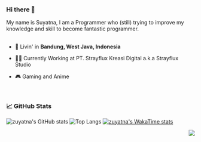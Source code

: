 ### Hi there 👋

My name is Suyatna, I am a Programmer who (still) trying to improve my knowledge and skill to become fantastic programmer.
<br/>
<br/>


- 🗼 Livin' in **Bandung, West Java, Indonesia**

- 👨‍💻 Currently Working at PT. Strayflux Kreasi Digital a.k.a Strayflux Studio

- 🎮 Gaming and Anime


<br/>

### 📈 GitHub Stats

![zuyatna's GitHub stats](https://github-readme-stats.vercel.app/api?username=zuyatna&show_icons=true&theme=default)
![Top Langs](https://github-readme-stats.vercel.app/api/top-langs/?username=zuyatna&layout=compact)
[![zuyatna's WakaTime stats](https://github-readme-stats.vercel.app/api/wakatime?username=zuyatna&layout=compact)](https://github.com/anuraghazra/github-readme-stats)

<img src="https://komarev.com/ghpvc/?username=zuyatna&color=blue&style=flat-square&label=visitors" align="right" />
